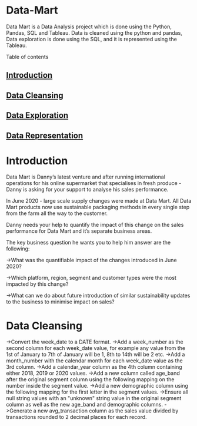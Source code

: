 # Data-Mart
Data Mart is a Data Analysis project which is done using the Python, Pandas, SQL and Tableau. Data is cleaned using the python and pandas, Data exploration is done using the SQL, and it is represented using the Tableau.

Table of contents
## [Introduction](#Introduction)
## [Data Cleansing](#Data-cleansing)
## [Data Exploration](#Data-Exploration) 
## [Data Representation](#Data-Representation)


# Introduction
Data Mart is Danny’s latest venture and after running international operations for his online supermarket that specialises in fresh produce - Danny is asking for your support to analyse his sales performance.

In June 2020 - large scale supply changes were made at Data Mart. All Data Mart products now use sustainable packaging methods in every single step from the farm all the way to the customer.

Danny needs your help to quantify the impact of this change on the sales performance for Data Mart and it’s separate business areas.

The key business question he wants you to help him answer are the following:

->What was the quantifiable impact of the changes introduced in June 2020?

->Which platform, region, segment and customer types were the most impacted by this change?

->What can we do about future introduction of similar sustainability updates to the business to minimise impact on sales?


# Data Cleansing
->Convert the week_date to a DATE format. 
->Add a week_number as the second column for each week_date value, for example any value from the 1st of January to 7th of January will be 1, 8th to 14th will be 2 etc. 
->Add a month_number with the calendar month for each week_date value as the 3rd column. 
->Add a calendar_year column as the 4th column containing either 2018, 2019 or 2020 values. 
->Add a new column called age_band after the original segment column using the following mapping on the number inside the segment value. 
->Add a new demographic column using the following mapping for the first letter in the segment values. 
->Ensure all null string values with an "unknown" string value in the original segment column as well as the new age_band and demographic columns. 
->Generate a new avg_transaction column as the sales value divided by transactions rounded to 2 decimal places for each record. 



